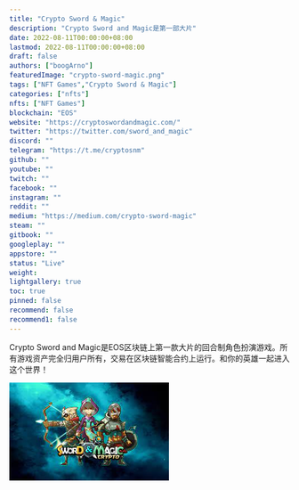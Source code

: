 ```yaml
---
title: "Crypto Sword & Magic"
description: "Crypto Sword and Magic是第一部大片"
date: 2022-08-11T00:00:00+08:00
lastmod: 2022-08-11T00:00:00+08:00
draft: false
authors: ["boogArno"]
featuredImage: "crypto-sword-magic.png"
tags: ["NFT Games","Crypto Sword & Magic"]
categories: ["nfts"]
nfts: ["NFT Games"]
blockchain: "EOS"
website: "https://cryptoswordandmagic.com/"
twitter: "https://twitter.com/sword_and_magic"
discord: ""
telegram: "https://t.me/cryptosnm"
github: ""
youtube: ""
twitch: ""
facebook: ""
instagram: ""
reddit: ""
medium: "https://medium.com/crypto-sword-magic"
steam: ""
gitbook: ""
googleplay: ""
appstore: ""
status: "Live"
weight: 
lightgallery: true
toc: true
pinned: false
recommend: false
recommend1: false
---
```

<p>Crypto Sword and Magic是EOS区块链上第一款大片的回合制角色扮演游戏。所有游戏资产完全归用户所有，交易在区块链智能合约上运行。和你的英雄一起进入这个世界！</p>

![download](download.jpg)
